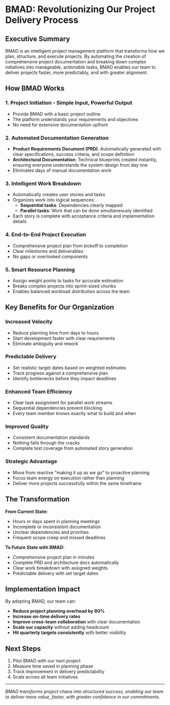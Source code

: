 # BMAD: Revolutionizing Our Project Delivery Process

## Executive Summary

BMAD is an intelligent project management platform that transforms how we plan, structure, and execute projects. By automating the creation of comprehensive project documentation and breaking down complex initiatives into manageable, actionable tasks, BMAD enables our team to deliver projects faster, more predictably, and with greater alignment.

## How BMAD Works

### 1. **Project Initiation - Simple Input, Powerful Output**
- Provide BMAD with a basic project outline
- The platform understands your requirements and objectives
- No need for extensive documentation upfront

### 2. **Automated Documentation Generation**
- **Product Requirements Document (PRD)**: Automatically generated with clear specifications, success criteria, and scope definition
- **Architectural Documentation**: Technical blueprints created instantly, ensuring everyone understands the system design from day one
- Eliminates days of manual documentation work

### 3. **Intelligent Work Breakdown**
- Automatically creates user stories and tasks
- Organizes work into logical sequences:
  - **Sequential tasks**: Dependencies clearly mapped
  - **Parallel tasks**: Work that can be done simultaneously identified
- Each story is complete with acceptance criteria and implementation details

### 4. **End-to-End Project Execution**
- Comprehensive project plan from kickoff to completion
- Clear milestones and deliverables
- No gaps or overlooked components

### 5. **Smart Resource Planning**
- Assign weight points to tasks for accurate estimation
- Breaks complex projects into sprint-sized chunks
- Enables balanced workload distribution across the team

## Key Benefits for Our Organization

### **Increased Velocity**
- Reduce planning time from days to hours
- Start development faster with clear requirements
- Eliminate ambiguity and rework

### **Predictable Delivery**
- Set realistic target dates based on weighted estimates
- Track progress against a comprehensive plan
- Identify bottlenecks before they impact deadlines

### **Enhanced Team Efficiency**
- Clear task assignment for parallel work streams
- Sequential dependencies prevent blocking
- Every team member knows exactly what to build and when

### **Improved Quality**
- Consistent documentation standards
- Nothing falls through the cracks
- Complete test coverage from automated story generation

### **Strategic Advantage**
- Move from reactive "making it up as we go" to proactive planning
- Focus team energy on execution rather than planning
- Deliver more projects successfully within the same timeframe

## The Transformation

**From Current State:**
- Hours or days spent in planning meetings
- Incomplete or inconsistent documentation
- Unclear dependencies and priorities
- Frequent scope creep and missed deadlines

**To Future State with BMAD:**
- Comprehensive project plan in minutes
- Complete PRD and architecture docs automatically
- Clear work breakdown with assigned weights
- Predictable delivery with set target dates

## Implementation Impact

By adopting BMAD, our team can:
- **Reduce project planning overhead by 80%**
- **Increase on-time delivery rates**
- **Improve cross-team collaboration** with clear documentation
- **Scale our capacity** without adding headcount
- **Hit quarterly targets consistently** with better visibility

## Next Steps

1. Pilot BMAD with our next project
2. Measure time saved in planning phase
3. Track improvement in delivery predictability
4. Scale across all team initiatives

---

*BMAD transforms project chaos into structured success, enabling our team to deliver more value, faster, with greater confidence in our commitments.*